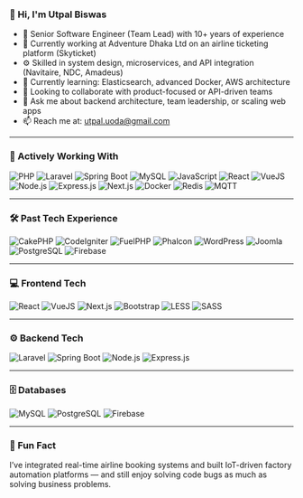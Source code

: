 ### 👋 Hi, I'm Utpal Biswas

- 💼 Senior Software Engineer (Team Lead) with 10+ years of experience  
- 🔭 Currently working at Adventure Dhaka Ltd on an airline ticketing platform (Skyticket)  
- ⚙️ Skilled in system design, microservices, and API integration (Navitaire, NDC, Amadeus)  
- 🌱 Currently learning: Elasticsearch, advanced Docker, AWS architecture  
- 👥 Looking to collaborate with product-focused or API-driven teams  
- 💬 Ask me about backend architecture, team leadership, or scaling web apps  
- 📫 Reach me at: utpal.uoda@gmail.com

---

### 🚀 Actively Working With
![PHP](https://img.shields.io/badge/php-black?logo=php&style=for-the-badge)
![Laravel](https://img.shields.io/badge/laravel-black?logo=laravel&style=for-the-badge)
![Spring Boot](https://img.shields.io/badge/springboot-black?logo=springboot&style=for-the-badge)
![MySQL](https://img.shields.io/badge/mysql-black?logo=mysql&style=for-the-badge)
![JavaScript](https://img.shields.io/badge/javascript-black?logo=javascript&style=for-the-badge)
![React](https://img.shields.io/badge/react-black?logo=react&style=for-the-badge)
![VueJS](https://img.shields.io/badge/vuejs-black?logo=vuejs&style=for-the-badge)
![Node.js](https://img.shields.io/badge/nodejs-black?logo=node.js&style=for-the-badge)
![Express.js](https://img.shields.io/badge/express-black?logo=express&style=for-the-badge)
![Next.js](https://img.shields.io/badge/next-black?logo=next.js&style=for-the-badge)
![Docker](https://img.shields.io/badge/docker-black?logo=docker&style=for-the-badge)
![Redis](https://img.shields.io/badge/redis-black?logo=redis&style=for-the-badge)
![MQTT](https://img.shields.io/badge/mqtt-black?logo=mqtt&style=for-the-badge)

---

### 🛠️ Past Tech Experience
![CakePHP](https://img.shields.io/badge/cakephp-black?logo=cakephp&style=for-the-badge)
![CodeIgniter](https://img.shields.io/badge/codeigniter-black?logo=codeigniter&style=for-the-badge)
![FuelPHP](https://img.shields.io/badge/fuelphp-black?logo=fuelphp&style=for-the-badge)
![Phalcon](https://img.shields.io/badge/phalcon-black?logo=phalcon&style=for-the-badge)
![WordPress](https://img.shields.io/badge/wordpress-black?logo=wordpress&style=for-the-badge)
![Joomla](https://img.shields.io/badge/joomla-black?logo=joomla&style=for-the-badge)
![PostgreSQL](https://img.shields.io/badge/postgresql-black?logo=postgresql&style=for-the-badge)
![Firebase](https://img.shields.io/badge/firebase-black?logo=firebase&style=for-the-badge)

---

### 💻 Frontend Tech
![React](https://img.shields.io/badge/react-black?logo=react&style=for-the-badge)
![VueJS](https://img.shields.io/badge/vuejs-black?logo=vuejs&style=for-the-badge)
![Next.js](https://img.shields.io/badge/next-black?logo=next.js&style=for-the-badge)
![Bootstrap](https://img.shields.io/badge/bootstrap-black?logo=bootstrap&style=for-the-badge)
![LESS](https://img.shields.io/badge/less-black?logo=less&style=for-the-badge)
![SASS](https://img.shields.io/badge/sass-black?logo=sass&style=for-the-badge)

---

### ⚙️ Backend Tech
![Laravel](https://img.shields.io/badge/laravel-black?logo=laravel&style=for-the-badge)
![Spring Boot](https://img.shields.io/badge/springboot-black?logo=springboot&style=for-the-badge)
![Node.js](https://img.shields.io/badge/nodejs-black?logo=node.js&style=for-the-badge)
![Express.js](https://img.shields.io/badge/express-black?logo=express&style=for-the-badge)

---

### 🗄️ Databases
![MySQL](https://img.shields.io/badge/mysql-black?logo=mysql&style=for-the-badge)
![PostgreSQL](https://img.shields.io/badge/postgresql-black?logo=postgresql&style=for-the-badge)
![Firebase](https://img.shields.io/badge/firebase-black?logo=firebase&style=for-the-badge)

---

### 📘 Fun Fact
I’ve integrated real-time airline booking systems and built IoT-driven factory automation platforms — and still enjoy solving code bugs as much as solving business problems.
